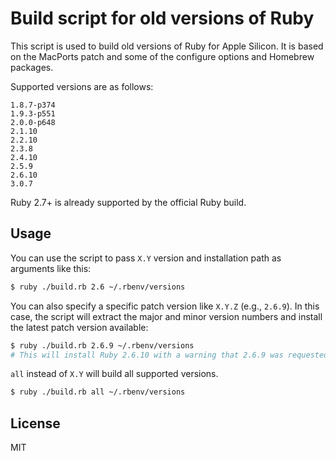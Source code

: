 # Build script for old versions of Ruby

This script is used to build old versions of Ruby for Apple Silicon. It is based on the MacPorts patch and some of the configure options and Homebrew packages.

Supported versions are as follows:

```
1.8.7-p374
1.9.3-p551
2.0.0-p648
2.1.10
2.2.10
2.3.8
2.4.10
2.5.9
2.6.10
3.0.7
```

Ruby 2.7+ is already supported by the official Ruby build.

## Usage

You can use the script to pass `X.Y` version and installation path as arguments like this:

```sh
$ ruby ./build.rb 2.6 ~/.rbenv/versions
```

You can also specify a specific patch version like `X.Y.Z` (e.g., `2.6.9`). 
In this case, the script will extract the major and minor version numbers and install the latest patch version available:
```sh
$ ruby ./build.rb 2.6.9 ~/.rbenv/versions
# This will install Ruby 2.6.10 with a warning that 2.6.9 was requested
```

`all` instead of `X.Y` will build all supported versions.

```sh
$ ruby ./build.rb all ~/.rbenv/versions
```

## License

MIT
